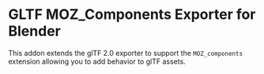 # GLTF MOZ_Components Exporter for Blender

This addon extends the glTF 2.0 exporter to support the `MOZ_components` extension allowing you to add behavior to glTF assets.